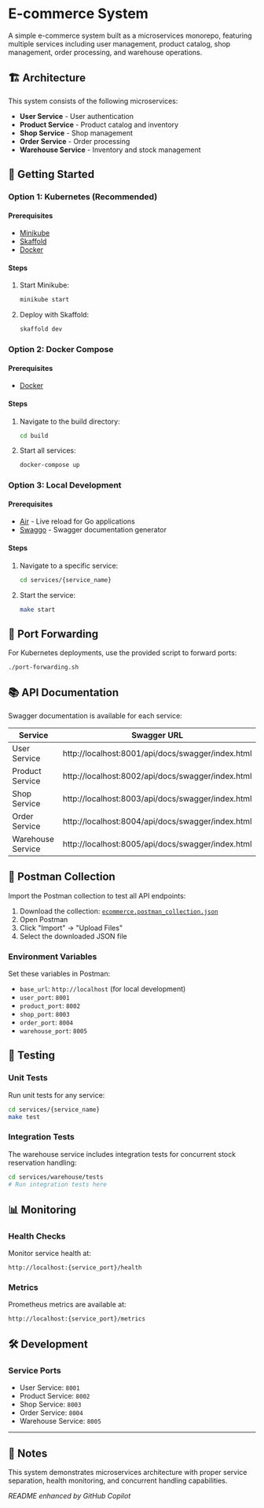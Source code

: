 # E-commerce System

A simple e-commerce system built as a microservices monorepo, featuring multiple services including user management, product catalog, shop management, order processing, and warehouse operations.

## 🏗️ Architecture

This system consists of the following microservices:
- **User Service** - User authentication
- **Product Service** - Product catalog and inventory
- **Shop Service** - Shop management
- **Order Service** - Order processing
- **Warehouse Service** - Inventory and stock management

## 🚀 Getting Started

### Option 1: Kubernetes (Recommended)

#### Prerequisites
- [Minikube](https://minikube.sigs.k8s.io/docs/start)
- [Skaffold](https://skaffold.dev/docs/install/)
- [Docker](https://docs.docker.com/get-docker/)

#### Steps
1. Start Minikube:
   ```bash
   minikube start
   ```

2. Deploy with Skaffold:
   ```bash
   skaffold dev
   ```

### Option 2: Docker Compose

#### Prerequisites
- [Docker](https://docs.docker.com/get-docker/)

#### Steps
1. Navigate to the build directory:
   ```bash
   cd build
   ```

2. Start all services:
   ```bash
   docker-compose up
   ```

### Option 3: Local Development

#### Prerequisites
- [Air](https://github.com/air-verse/air) - Live reload for Go applications
- [Swaggo](https://github.com/swaggo/swag) - Swagger documentation generator

#### Steps
1. Navigate to a specific service:
   ```bash
   cd services/{service_name}
   ```

2. Start the service:
   ```bash
   make start
   ```

## 🔌 Port Forwarding

For Kubernetes deployments, use the provided script to forward ports:
```bash
./port-forwarding.sh
```

## 📚 API Documentation

Swagger documentation is available for each service:

| Service | Swagger URL |
|---------|-------------|
| User Service | http://localhost:8001/api/docs/swagger/index.html |
| Product Service | http://localhost:8002/api/docs/swagger/index.html |
| Shop Service | http://localhost:8003/api/docs/swagger/index.html |
| Order Service | http://localhost:8004/api/docs/swagger/index.html |
| Warehouse Service | http://localhost:8005/api/docs/swagger/index.html |

## 📮 Postman Collection

Import the Postman collection to test all API endpoints:

1. Download the collection: [`ecommerce.postman_collection.json`](./ecommerce.postman_collection.json)
2. Open Postman
3. Click "Import" → "Upload Files"
4. Select the downloaded JSON file

### Environment Variables
Set these variables in Postman:
- `base_url`: `http://localhost` (for local development)
- `user_port`: `8001`
- `product_port`: `8002`
- `shop_port`: `8003`
- `order_port`: `8004`
- `warehouse_port`: `8005`

## 🧪 Testing

### Unit Tests
Run unit tests for any service:
```bash
cd services/{service_name}
make test
```

### Integration Tests
The warehouse service includes integration tests for concurrent stock reservation handling:
```bash
cd services/warehouse/tests
# Run integration tests here
```

## 📊 Monitoring

### Health Checks
Monitor service health at:
```
http://localhost:{service_port}/health
```

### Metrics
Prometheus metrics are available at:
```
http://localhost:{service_port}/metrics
```

## 🛠️ Development

### Service Ports
- User Service: `8001`
- Product Service: `8002`
- Shop Service: `8003`
- Order Service: `8004`
- Warehouse Service: `8005`

---

## 📝 Notes

This system demonstrates microservices architecture with proper service separation, health monitoring, and concurrent handling capabilities.

*README enhanced by GitHub Copilot*